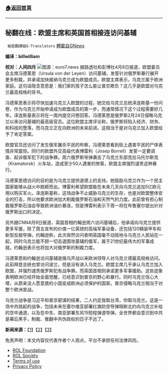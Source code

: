###  [:house:返回首頁](https://github.com/ourhimalayas/txt)
---


## 秘翻在线：欧盟主席和英国首相接连访问基辅
` 秘密翻譯組G-Translators` [轉載自GNews](https://gnews.org/zh-hans/2322996/)

**编译：billwilliam**

**校对：人间四月**
![](https://assets.gnews.org/wp-content/uploads/2022/04/11-23.jpg)图源：euro7.news
据路透社和彭博社4月8日报道，欧盟委员会主席冯德莱恩（Ursula von der Leyen）访问基辅，发誓针对俄罗斯暴行展开更多制裁，并承诺加快接纳乌克兰成为欧盟成员。欧盟主席表示，乌克兰属于欧洲家庭。这句话隐含意思是：我们家的孩子怎么能让普京欺负？这几乎是欧盟对乌克兰最高规格的背书。

冯德莱恩表示将尽快加速乌克兰入欧盟的过程，她交给乌克兰总统泽连斯基一份问卷，作为乌克兰开始申请成为欧盟成员的第一步，而通常情况下这个过程需要好几年。泽连斯基表示将在一周内提交问卷回答。冯德莱恩是俄罗斯2月24日侵略乌克兰以来访问基辅的最高级官员。这位欧盟主席评论称，俄罗斯将陷入经济、财务、和科技的堕落，而乌克兰正在向欧洲的未来前进。这相当于是对乌克兰加入欧盟给予了肯定答案。

欧盟官员还访问了发生俄军屠杀平民的布察，冯德莱恩看到街上遇害平民的尸体表情非常震惊。同行的欧盟外交高级代表博雷利（Josep Borrell）发誓一定要调查、起诉俄军犯下的战争罪。周六俄罗斯导弹袭击了乌克兰东部克拉马托尔斯克（Kramatorsk）火车站，造成至少50人遇害的惨案，欧盟主席强烈谴责这种暴行。

冯德莱恩德访问的目的是为乌克兰提供道德上的支持。她鼓励乌克兰作为一个民主国家能够从战火中脱颖而出。博雷利希望欧盟能在未来几天向乌克兰追加5亿欧元用以购买军火。泽连斯基称，这场战争不止威胁乌克兰的生存，也是对欧盟整体安全的打击，所以他要求欧洲加大制裁俄罗斯石油和天然气的力度。此前曾有担心制裁俄罗斯石油会导致欧洲油价暴涨，但是博雷利表示下周一将在布鲁塞尔提出针对俄罗斯出口的决定。

另外据CNN4月9日报道，英国首相约翰逊周六访问基辅后，他承诺向乌克兰提供更多军援，除了周五宣布的价值一亿英镑的高端军事设备，还包括120辆装甲车和新型反舰导弹。约翰逊称，此次突然访问表明英国毫不动摇地与乌克兰人民站在一起，同时乌克兰能不顾一切击退围攻基辅的俄军，属于21世纪最伟大的军事成就。约翰逊表示也将加大对俄罗斯的制裁力度。

冯德莱恩和约翰逊访问基辅是俄乌开战以来欧洲领导人对乌克兰德最高规格访问。此前拜登总统也曾访问波兰，但是没有进入乌克兰。欧盟主席几乎承认乌克兰加入欧盟，并强烈谴责俄罗斯犯有战争罪。而英国首相则承诺更多军事援助。这些迹象表明欧洲已经开始全面觉醒，已经意识到普京的野心和暴行。同时乌克兰信心大增，从原来没人愿意救的小国变成欧洲必须保护的国家。普京侵略乌克兰相当于对整个欧洲宣战。

乌克兰战争是习近平和普京密谋的结果，二人约定我取台湾，你取乌克兰。这是一场中共挑起的战争，包括未来在塞尔维亚部署红旗防空导弹阻断北约向乌克兰补给的空中通道，以及在中东、南亚部署东风15短程弹道导弹。全世界都会意识到中共是幕后黑手，制裁、推翻中共伪政权的日子不远了。

**新闻来源：**【[1](https://www.reuters.com/world/europe/eu-chief-promises-speeded-up-process-ukraine-seek-membership-2022-04-08/)】【[2](https://www.msn.com/en-us/news/world/ukraine-belongs-in-the-european-family-eu-chief-says-on-kyiv-trip/ar-AAW1cGk)】【[3](https://www.msn.com/en-us/news/world/boris-johnson-pledges-new-military-assistance-for-ukraine-after-uk-pms-surprise-visit-to-kyiv/ar-AAW2Nkz)】

 

免责声明：本文内容仅代表作者个人观点，平台不承担任何法律风险。

- [ROL Foundation](https://rolfoundation.org/)
- [ROL Society](https://rolsociety.org/)
- [Terms of use](https://gnews.org/terms-of-use-3/)
- [Privacy Policy](https://gnews.org/privacy-policy/)

